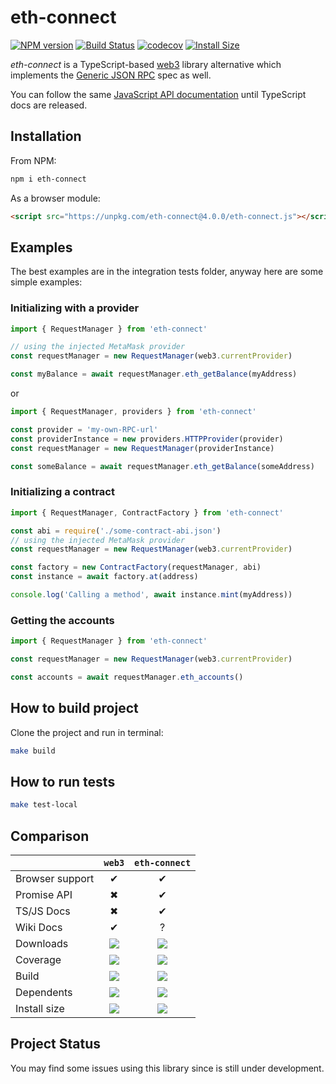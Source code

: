 # eth-connect

[![NPM version](https://badge.fury.io/js/eth-connect.svg)](https://npmjs.org/package/eth-connect)
[![Build Status](https://travis-ci.org/decentraland/eth-connect.svg?branch=master)](https://travis-ci.org/decentraland/eth-connect)
[![codecov](https://codecov.io/gh/decentraland/eth-connect/branch/master/graph/badge.svg)](https://codecov.io/gh/decentraland/eth-connect)
[![Install Size](https://packagephobia.now.sh/badge?p=eth-connect)](https://packagephobia.now.sh/result?p=eth-connect)

_eth-connect_ is a TypeScript-based [web3](https://github.com/ethereum/web3.js) library alternative which implements the [Generic JSON RPC](https://github.com/ethereum/wiki/wiki/JSON-RPC) spec as well.

You can follow the same [JavaScript API documentation](https://github.com/ethereum/wiki/wiki/JavaScript-API) until TypeScript docs are released.

## Installation

From NPM:

```bash
npm i eth-connect
```

As a browser module:

```html
<script src="https://unpkg.com/eth-connect@4.0.0/eth-connect.js"></script>
```

## Examples

The best examples are in the integration tests folder, anyway here are some simple examples:

### Initializing with a provider

```ts
import { RequestManager } from 'eth-connect'

// using the injected MetaMask provider
const requestManager = new RequestManager(web3.currentProvider)

const myBalance = await requestManager.eth_getBalance(myAddress)
```

or

```ts
import { RequestManager, providers } from 'eth-connect'

const provider = 'my-own-RPC-url'
const providerInstance = new providers.HTTPProvider(provider)
const requestManager = new RequestManager(providerInstance)

const someBalance = await requestManager.eth_getBalance(someAddress)
```

### Initializing a contract

```ts
import { RequestManager, ContractFactory } from 'eth-connect'

const abi = require('./some-contract-abi.json')
// using the injected MetaMask provider
const requestManager = new RequestManager(web3.currentProvider)

const factory = new ContractFactory(requestManager, abi)
const instance = await factory.at(address)

console.log('Calling a method', await instance.mint(myAddress))
```

### Getting the accounts

```ts
import { RequestManager } from 'eth-connect'

const requestManager = new RequestManager(web3.currentProvider)

const accounts = await requestManager.eth_accounts()
```

## How to build project

Clone the project and run in terminal:

```bash
make build
```

## How to run tests

```bash
make test-local
```

## Comparison

|                 |  `web3`  | `eth-connect` |
| --------------- | :------: | :-----------: |
| Browser support |    ✔     |       ✔       |
| Promise API     |    ✖     |       ✔       |
| TS/JS Docs      |    ✖     |       ✔       |
| Wiki Docs       |    ✔     |       ?       |
| Downloads       | ![][wd]  |    ![][ed]    |
| Coverage        | ![][wc]  |    ![][ec]    |
| Build           | ![][wb]  |    ![][eb]    |
| Dependents      | ![][wdp] |   ![][edp]    |
| Install size    | ![][wis] |   ![][eis]    |

<!-- DOWNLOADS -->
[wd]: https://img.shields.io/npm/dm/web3.svg
[ed]: https://img.shields.io/npm/dm/eth-connect.svg

<!-- COVERAGE -->
[wc]: https://coveralls.io/repos/ethereum/web3.js/badge.svg?branch=master
[ec]: https://codecov.io/gh/decentraland/eth-connect/branch/master/graph/badge.svg

<!-- BUILD -->
[wb]: https://travis-ci.org/ethereum/web3.js.svg
[eb]: https://travis-ci.org/decentraland/eth-connect.svg?branch=master

<!-- DEPENDENTS -->
[wdp]: https://badgen.net/npm/dependents/web3
[edp]: https://badgen.net/npm/dependents/eth-connect

<!-- INSTALL SIZE -->
[wis]: https://packagephobia.now.sh/badge?p=web3
[eis]: https://packagephobia.now.sh/badge?p=eth-connect

## Project Status

You may find some issues using this library since is still under development.
